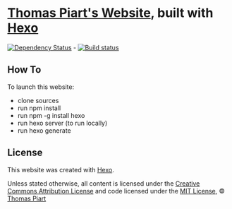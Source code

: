 # [Thomas Piart's Website](https://tpî.eu), built with [Hexo](https://hexo.io)

[![Dependency Status](https://david-dm.org/tomap/tpi2.eu.png)](https://david-dm.org/tomap/tpi2.eu) - [![Build status](https://ci.appveyor.com/api/projects/status/amvptl7n6hj3j8i6?svg=true)](https://ci.appveyor.com/project/tomap/tpi2-eu)

## How To

To launch this website:
- clone sources
- run npm install
- run npm -g install hexo
- run hexo server (to run locally)
- run hexo generate

## License

This website was created with [Hexo](https://hexo.io).

Unless stated otherwise, all content is licensed under the [Creative Commons Attribution License](http://creativecommons.org/licenses/by/4.0/ "Visit Website") and code licensed under the [MIT License](http://creativecommons.org/licenses/MIT/ "Visit Website"), © [Thomas Piart](https://tpî.eu "Visit Website")